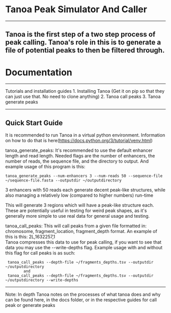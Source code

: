 # Tanoa Peak Simulator And Caller

---
Tanoa is the first step of a two step process of peak calling. Tanoa's role in this is to generate a file
of potential peaks to then be filtered through.
---
# Documentation
---
Tutorials and installation guides 
    1. Installing Tanoa (Get it on pip so that they can just use that. No need to clone anything)
    2. Tanoa call peaks
    3. Tanoa generate peaks

---
Quick Start Guide
---
  It is recommended to run Tanoa in a virtual python environment. Information on how to do that is here(https://docs.python.org/3/tutorial/venv.html)

  tanoa_generate_peaks: It's recommended to use the default enhancer length and read length. Needed flags
    are the number of enhancers, the number of reads, the sequence file, and the directory to output.
    And example usage of this program is this:
        
    tanoa_generate_peaks --num-enhancers 3 --num-reads 50 --sequence-file ~/sequence-file.fasta --outputdir ~/outputdirectory

   3 enhancers with 50 reads each generate decent peak-like structures, 
   while also managing a relatively low (compared to higher numbers) run-time

  This will generate 3 regions which will have a peak-like structure each. These are potentially useful in testing for weird peak shapes, 
  as it's generally more simple to use real data for general usage and testing.
        
  tanoa_call_peaks: This will call peaks from a given file formatted in:
   chromosome, fragment_location, fragment_depth format. An example of this is this: 2L,1632257,1   
      Tanoa compresses this data to use for peak calling, if you want to see that data you may use
      the --write-depths flag. 
      Example usage with and without this flag for call peaks is as such:
            
     tanoa_call_peaks --depth-file ~/fragments_depths.tsv --outputdir ~/outputdirectory
            and
     tanoa_call_peaks --depth-file ~/fragments_depths.tsv --outputdir ~/outputdirectory --write-depths

---

Note: In depth Tanoa notes on the processes of what tanoa does and why can be found here, in the docs folder,
    or in the respective guides for call peak or generate peaks
